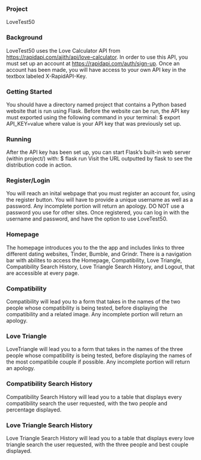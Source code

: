 ### Project
LoveTest50

### Background
LoveTest50 uses the Love Calculator API from https://rapidapi.com/ajith/api/love-calculator. In order to use this API, you must set up an account at https://rapidapi.com/auth/sign-up. Once an account has been made, you will have access to your own API key in the textbox labeled X-RapidAPI-Key.

### Getting Started
You should have a directory named project that contains a Python based website that is run using Flask. Before the website can be run, the API key must exported using the following command in your terminal:   $ export API_KEY=value
where value is your API key that was previously set up.

### Running
After the API key has been set up, you can start Flask’s built-in web server (within project/) with:    $ flask run
Visit the URL outputted by flask to see the distribution code in action. 

### Register/Login
You will reach an inital webpage that you must register an account for, using the register button. You will have to provide a unique username as well as a password. Any incomplete portion will return an apology. DO NOT use a password you use for other sites. Once registered, you can log in with the username and password, and have the option to use LoveTest50.

### Homepage
The homepage introduces you to the the app and includes links to three different dating websites, Tinder, Bumble, and Grindr. There is a navigation bar with abilites to access the Homepage, Compatibility, Love Triangle, Compatibility Search History, Love Triangle Search History, and Logout, that are accessible at every page.

### Compatibility
Compatibility will lead you to a form that takes in the names of the two people whose compatibility is being tested, before displaying the compatibility and a related image. Any incomplete portion will return an apology.

### Love Triangle
LoveTriangle will lead you to a form that takes in the names of the three people whose compatibility is being tested, before displaying the names of the most compatibile couple if possible. Any incomplete portion will return an apology.

### Compatibility Search History
Compatibility Search History will lead you to a table that displays every compatibility search the user requested, with the two people and percentage displayed.

### Love Triangle Search History
Love Triangle Search History will lead you to a table that displays every love triangle search the user requested, with the three people and best couple displayed.
